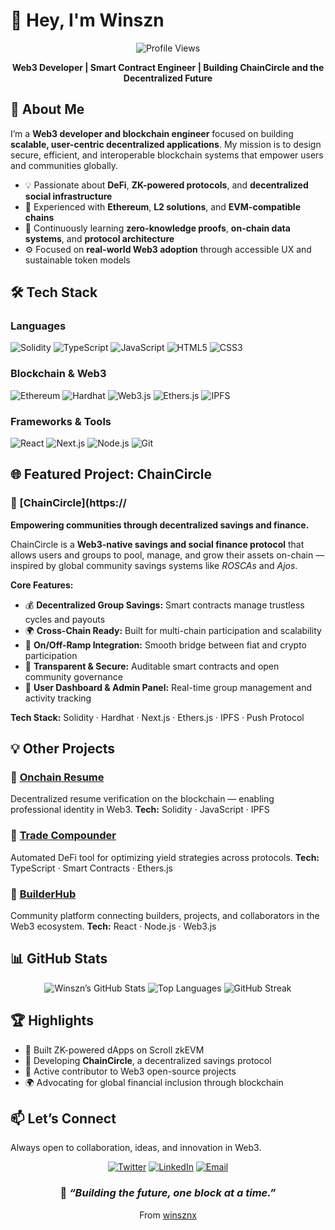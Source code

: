 # 👋 Hey, I'm Winszn

<div align="center">

![Profile Views](https://komarev.com/ghpvc/?username=winsznx\&color=blueviolet\&style=flat-square)

**Web3 Developer | Smart Contract Engineer | Building ChainCircle and the Decentralized Future**

</div>

## 🚀 About Me

I’m a **Web3 developer and blockchain engineer** focused on building **scalable, user-centric decentralized applications**. My mission is to design secure, efficient, and interoperable blockchain systems that empower users and communities globally.

* 💡 Passionate about **DeFi**, **ZK-powered protocols**, and **decentralized social infrastructure**
* 🧩 Experienced with **Ethereum**, **L2 solutions**, and **EVM-compatible chains**
* 🧠 Continuously learning **zero-knowledge proofs**, **on-chain data systems**, and **protocol architecture**
* ⚙️ Focused on **real-world Web3 adoption** through accessible UX and sustainable token models

## 🛠️ Tech Stack

### Languages

![Solidity](https://img.shields.io/badge/-Solidity-363636?style=flat-square\&logo=solidity\&logoColor=white)
![TypeScript](https://img.shields.io/badge/-TypeScript-3178C6?style=flat-square\&logo=typescript\&logoColor=white)
![JavaScript](https://img.shields.io/badge/-JavaScript-F7DF1E?style=flat-square\&logo=javascript\&logoColor=black)
![HTML5](https://img.shields.io/badge/-HTML5-E34F26?style=flat-square\&logo=html5\&logoColor=white)
![CSS3](https://img.shields.io/badge/-CSS3-1572B6?style=flat-square\&logo=css3\&logoColor=white)

### Blockchain & Web3

![Ethereum](https://img.shields.io/badge/-Ethereum-3C3C3D?style=flat-square\&logo=ethereum\&logoColor=white)
![Hardhat](https://img.shields.io/badge/-Hardhat-FFF100?style=flat-square\&logo=hardhat\&logoColor=black)
![Web3.js](https://img.shields.io/badge/-Web3.js-F16822?style=flat-square\&logo=web3.js\&logoColor=white)
![Ethers.js](https://img.shields.io/badge/-Ethers.js-2534A3?style=flat-square\&logo=ethers\&logoColor=white)
![IPFS](https://img.shields.io/badge/-IPFS-65C2CB?style=flat-square\&logo=ipfs\&logoColor=white)

### Frameworks & Tools

![React](https://img.shields.io/badge/-React-61DAFB?style=flat-square\&logo=react\&logoColor=black)
![Next.js](https://img.shields.io/badge/-Next.js-000000?style=flat-square\&logo=nextdotjs\&logoColor=white)
![Node.js](https://img.shields.io/badge/-Node.js-339933?style=flat-square\&logo=node.js\&logoColor=white)
![Git](https://img.shields.io/badge/-Git-F05032?style=flat-square\&logo=git\&logoColor=white)

## 🌐 Featured Project: **ChainCircle**

### 🔗 [ChainCircle](https://

**Empowering communities through decentralized savings and finance.**

ChainCircle is a **Web3-native savings and social finance protocol** that allows users and groups to pool, manage, and grow their assets on-chain — inspired by global community savings systems like *ROSCAs* and *Ajos*.

**Core Features:**

* 💰 **Decentralized Group Savings:** Smart contracts manage trustless cycles and payouts
* 🌍 **Cross-Chain Ready:** Built for multi-chain participation and scalability
* 🏦 **On/Off-Ramp Integration:** Smooth bridge between fiat and crypto participation
* 🔐 **Transparent & Secure:** Auditable smart contracts and open community governance
* 📱 **User Dashboard & Admin Panel:** Real-time group management and activity tracking

**Tech Stack:** Solidity · Hardhat · Next.js · Ethers.js · IPFS · Push Protocol

## 💡 Other Projects

### 🧱 [Onchain Resume](https://github.com/winsznx/onchain-resume)

Decentralized resume verification on the blockchain — enabling professional identity in Web3.
**Tech:** Solidity · JavaScript · IPFS

### 🧰 [Trade Compounder](https://github.com/winsznx/trade-compounder)

Automated DeFi tool for optimizing yield strategies across protocols.
**Tech:** TypeScript · Smart Contracts · Ethers.js

### 👥 [BuilderHub](https://github.com/winsznx/builderhub)

Community platform connecting builders, projects, and collaborators in the Web3 ecosystem.
**Tech:** React · Node.js · Web3.js

## 📊 GitHub Stats

<div align="center">

![Winszn’s GitHub Stats](https://github-readme-stats.vercel.app/api?username=winsznx\&show_icons=true\&theme=tokyonight\&hide_border=true\&count_private=true)
![Top Languages](https://github-readme-stats.vercel.app/api/top-langs/?username=winsznx\&layout=compact\&theme=tokyonight\&hide_border=true)
![GitHub Streak](https://github-readme-streak-stats.herokuapp.com/?user=winsznx\&theme=tokyonight\&hide_border=true)

</div>

## 🏆 Highlights

* 🧠 Built ZK-powered dApps on Scroll zkEVM
* 🚀 Developing **ChainCircle**, a decentralized savings protocol
* 💼 Active contributor to Web3 open-source projects
* 🌍 Advocating for global financial inclusion through blockchain

## 📫 Let’s Connect

Always open to collaboration, ideas, and innovation in Web3.

<div align="center">

[![Twitter](https://img.shields.io/badge/-Twitter-1DA1F2?style=flat-square\&logo=twitter\&logoColor=white)](https://twitter.com/winsznx)
[![LinkedIn](https://img.shields.io/badge/-LinkedIn-0A66C2?style=flat-square\&logo=linkedin\&logoColor=white)](https://linkedin.com/in/winsznx)
[![Email](https://img.shields.io/badge/-Email-D14836?style=flat-square\&logo=gmail\&logoColor=white)](mailto:your.email@example.com)

</div>

<div align="center">

### 💭 *“Building the future, one block at a time.”*

From [winsznx](https://github.com/winsznx)

</div>
